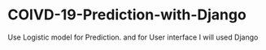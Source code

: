 # COIVD-19-Prediction-with-Django
Use Logistic model for Prediction. and for User interface I will used Django
